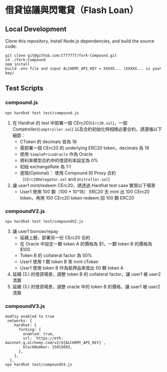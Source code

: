 # 借貸協議與閃電貸（Flash Loan）

## Local Development

Clone this repository, install Node.js dependencies, and build the source code:

```shell
git clone git@github.com:CT77777/fork-Compound.git
cd ./fork-Compound
npm install
build .env file and input ALCHEMY_API_KEY = XXXXX... (XXXXX... is your key)
```

## Test Scripts

### compound.js

```
npx hardhat test test/compound.js
```

1. 在 Hardhat 的 test 中部署一個 CErc20(`CErc20.sol`)，一個 Comptroller(`Comptroller.sol`) 以及合約初始化時相關必要合約，請遵循以下細節：
   - CToken 的 decimals 皆為 18
   - 需部署一個 CErc20 的 underlying ERC20 token，decimals 為 18
   - 使用 `SimplePriceOracle` 作為 Oracle
   - 將利率模型合約中的借貸利率設定為 0%
   - 初始 exchangeRate 為 1:1
   - 進階(Optional)： 使用 Compound 的 Proxy 合約（`CErc20Delegator.sol` and `Unitroller.sol`)
2. 讓 user1 mint/redeem CErc20，請透過 Hardhat test case 實現以下場景
   - User1 使用 100 顆（100 \* 10^18） ERC20 去 mint 出 100 CErc20 token，再用 100 CErc20 token redeem 回 100 顆 ERC20

### compoundV2.js

```
npx hardhat test test/compoundV2.js
```

3. 讓 user1 borrow/repay
   - 延續上題，部署另一份 CErc20 合約
   - 在 Oracle 中設定一顆 token A 的價格為 $1，一顆 token B 的價格為 $100
   - Token B 的 collateral factor 為 50%
   - User1 使用 1 顆 token B 來 mint cToken
   - User1 使用 token B 作為抵押品來借出 50 顆 token A
4. 延續 (3.) 的借貸場景，調整 token B 的 collateral factor，讓 user1 被 user2 清算
5. 延續 (3.) 的借貸場景，調整 oracle 中的 token B 的價格，讓 user1 被 user2 清算

### compoundV3.js

```
modfiy enabled to true
 networks: {
    hardhat: {
      forking: {
        enabled: true,
        url: `https://eth-mainnet.g.alchemy.com/v2/${ALCHEMY_API_KEY}`,
        blockNumber: 15815693,
      },
    },
  },
npx hardhat test/compoundV3.js
```
